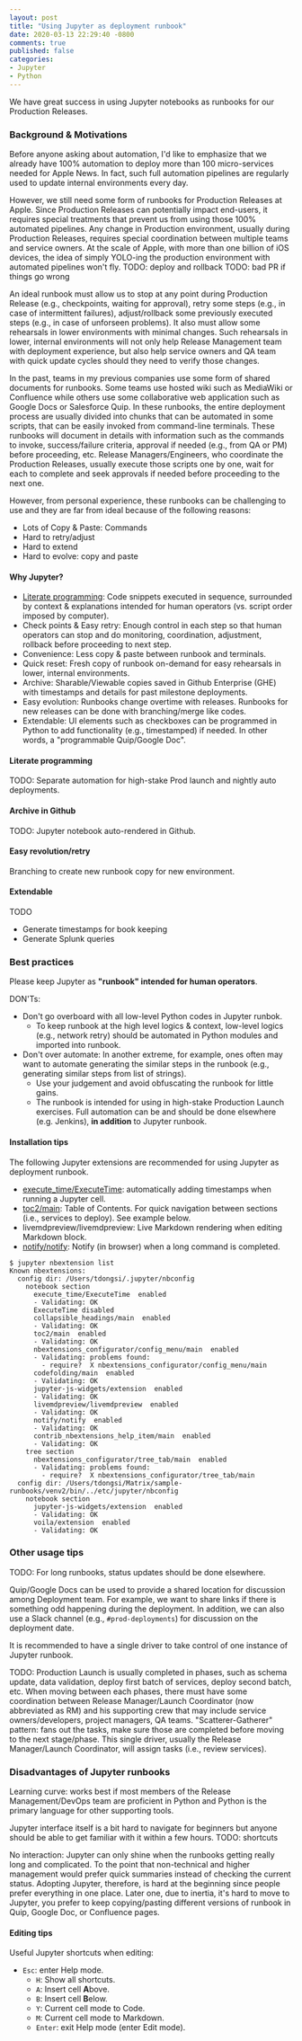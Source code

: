 ```yaml
---
layout: post
title: "Using Jupyter as deployment runbook"
date: 2020-03-13 22:29:40 -0800
comments: true
published: false
categories: 
- Jupyter
- Python
---
```


We have great success in using Jupyter notebooks as runbooks for our Production Releases.

<!--more-->

### Background & Motivations

Before anyone asking about automation, I'd like to emphasize that we already have 100% automation to deploy more than 100 micro-services needed for Apple News.
In fact, such full automation pipelines are regularly used to update internal environments every day.

However, we still need some form of runbooks for Production Releases at Apple.
Since Production Releases can potentially impact end-users, it requires special treatments that prevent us from using those 100% automated pipelines.
Any change in Production environment, usually during Production Releases, requires special coordination between multiple teams and service owners.
At the scale of Apple, with more than one billion of iOS devices, the idea of simply YOLO-ing the production environment with automated pipelines won't fly.
TODO: deploy and rollback
TODO: bad PR if things go wrong

An ideal runbook must allow us to stop at any point during Production Release (e.g., checkpoints, waiting for approval), retry some steps (e.g., in case of intermittent failures), adjust/rollback some previously executed steps (e.g., in case of unforseen problems).
It also must allow some rehearsals in lower environments with minimal changes.
Such rehearsals in lower, internal environments will not only help Release Management team with deployment experience, but also help service owners and QA team with quick update cycles should they need to verify those changes.

In the past, teams in my previous companies use some form of shared documents for runbooks.
Some teams use hosted wiki such as MediaWiki or Confluence while others use some collaborative web application such as Google Docs or Salesforce Quip.
In these runbooks, the entire deployment process are usually divided into chunks that can be automated in some scripts, that can be easily invoked from command-line terminals.
These runbooks will document in details with information such as the commands to invoke, success/failure criteria, approval if needed (e.g., from QA or PM) before proceeding, etc.
Release Managers/Engineers, who coordinate the Production Releases, usually execute those scripts one by one, wait for each to complete and seek approvals if needed before proceeding to the next one.

However, from personal experience, these runbooks can be challenging to use and they are far from ideal because of the following reasons:

* Lots of Copy & Paste: Commands 
* Hard to retry/adjust
* Hard to extend
* Hard to evolve: copy and paste 

#### Why Jupyter?

* [Literate programming](https://en.wikipedia.org/wiki/Literate_programming): Code snippets executed in sequence, surrounded by context & explanations intended for human operators (vs. script order imposed by computer).
* Check points & Easy retry: Enough control in each step so that human operators can stop and do monitoring, coordination, adjustment, rollback before proceeding to next step.
* Convenience: Less copy & paste between runbook and terminals.
* Quick reset: Fresh copy of runbook on-demand for easy rehearsals in lower, internal environments.
* Archive: Sharable/Viewable copies saved in Github Enterprise (GHE) with timestamps and details for past milestone deployments.
* Easy evolution: Runbooks change overtime with releases. Runbooks for new releases can be done with branching/merge like codes.
* Extendable: UI elements such as checkboxes can be programmed in Python to add functionality (e.g., timestamped) if needed. In other words, a "programmable Quip/Google Doc".

#### Literate programming

TODO: Separate automation for high-stake Prod launch and nightly auto deployments.

#### Archive in Github

TODO: Jupyter notebook auto-rendered in Github.

#### Easy revolution/retry

Branching to create new runbook copy for new environment.

#### Extendable

TODO

* Generate timestamps for book keeping
* Generate Splunk queries

### Best practices

Please keep Jupyter as **"runbook" intended for human operators**.  

DON'Ts:

* Don't go overboard with all low-level Python codes in Jupyter runbok. 
  * To keep runbook at the high level logics & context, low-level logics (e.g., network retry) should be automated in Python modules and imported into runbook.
* Don't over automate: In another extreme, for example, ones often may want to automate generating the similar steps in the runbook (e.g., generating similar steps from list of strings). 
  * Use your judgement and avoid obfuscating the runbook for little gains. 
  * The runbook is intended for using in high-stake Production Launch exercises. Full automation can be and should be done elsewhere (e.g. Jenkins), **in addition** to Jupyter runbook.

#### Installation tips

The following Jupyter extensions are recommended for using Jupyter as deployment runbook.

* [execute_time/ExecuteTime](https://jupyter-contrib-nbextensions.readthedocs.io/en/latest/nbextensions/execute_time/readme.html): automatically adding timestamps when running a Jupyter cell.
* [toc2/main](https://towardsdatascience.com/jupyter-notebook-extensions-517fa69d2231): Table of Contents. For quick navigation between sections (i.e., services to deploy). See example below.
* livemdpreview/livemdpreview: Live Markdown rendering when editing Markdown block.
* [notify/notify](https://jupyter-contrib-nbextensions.readthedocs.io/en/latest/nbextensions/notify/readme.html): Notify (in browser) when a long command is completed.

```
$ jupyter nbextension list
Known nbextensions:
  config dir: /Users/tdongsi/.jupyter/nbconfig
    notebook section
      execute_time/ExecuteTime  enabled
      - Validating: OK
      ExecuteTime disabled
      collapsible_headings/main  enabled
      - Validating: OK
      toc2/main  enabled
      - Validating: OK
      nbextensions_configurator/config_menu/main  enabled
      - Validating: problems found:
        - require?  X nbextensions_configurator/config_menu/main
      codefolding/main  enabled
      - Validating: OK
      jupyter-js-widgets/extension  enabled
      - Validating: OK
      livemdpreview/livemdpreview  enabled
      - Validating: OK
      notify/notify  enabled
      - Validating: OK
      contrib_nbextensions_help_item/main  enabled
      - Validating: OK
    tree section
      nbextensions_configurator/tree_tab/main  enabled
      - Validating: problems found:
        - require?  X nbextensions_configurator/tree_tab/main
  config dir: /Users/tdongsi/Matrix/sample-runbooks/venv2/bin/../etc/jupyter/nbconfig
    notebook section
      jupyter-js-widgets/extension  enabled
      - Validating: OK
      voila/extension  enabled
      - Validating: OK
```

### Other usage tips

TODO: For long runbooks, status updates should be done elsewhere.

Quip/Google Docs can be used to provide a shared location for discussion among Deployment team.
For example, we want to share links if there is something odd happening during the deployment.
In addition, we can also use a Slack channel (e.g., `#prod-deployments`) for discussion on the deployment date.

It is recommended to have a single driver to take control of one instance of Jupyter runbook.

TODO: Production Launch is usually completed in phases, such as schema update, data validation, deploy first batch of services, deploy second batch, etc.
When moving between each phases, there must have some coordination between Release Manager/Launch Coordinator (now abbreviated as RM) and his supporting crew that may include service owners/developers, project managers, QA teams.
"Scatterer-Gatherer" pattern: fans out the tasks, make sure those are completed before moving to the next stage/phase.
This single driver, usually the Release Manager/Launch Coordinator, will assign tasks (i.e., review services).

### Disadvantages of Jupyter runbooks

Learning curve: works best if most members of the Release Management/DevOps team are proficient in Python and Python is the primary language for other supporting tools.

Jupyter interface itself is a bit hard to navigate for beginners but anyone should be able to get familiar with it within a few hours. TODO: shortcuts

No interaction: Jupyter can only shine when the runbooks getting really long and complicated. 
To the point that non-technical and higher management would prefer quick summaries instead of checking the current status.
Adopting Jupyter, therefore, is hard at the beginning since people prefer everything in one place.
Later one, due to inertia, it's hard to move to Jupyter, you prefer to keep copying/pasting different versions of runbook in Quip, Google Doc, or Confluence pages.

#### Editing tips

Useful Jupyter shortcuts when editing:

* `Esc`: enter Help mode.
  * `H`: Show all shortcuts.
  * `A`: Insert cell **A**bove.
  * `B`: Insert cell **B**elow.
  * `Y`: Current cell mode to Code.
  * `M`: Current cell mode to Markdown.
  * `Enter`: exit Help mode (enter Edit mode).

